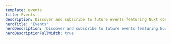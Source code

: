 ```yaml
---
template: events
title: Events
description: Discover and subscribe to future events featuring Nuxt content, and watch previous talks from the core team and the community
heroTitle: 'Events'
heroDescription: 'Discover and subscribe to future events featuring Nuxt content, and watch previous talks from the core team and the community'
heroDescriptionFullWidth: true
---
```

